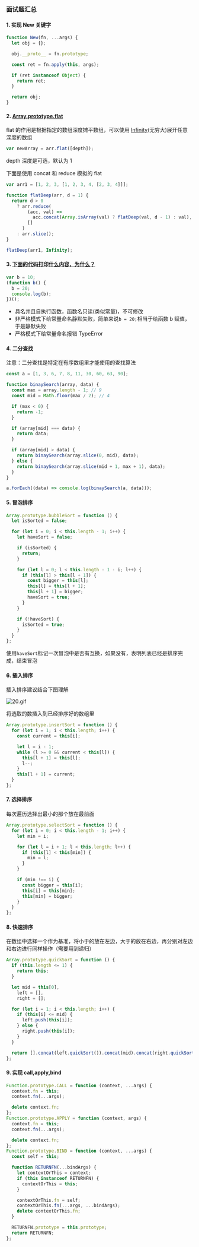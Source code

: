 ### 面试题汇总

#### 1. 实现 New 关键字

```javascript
function New(fn, ...args) {
  let obj = {};

  obj.__proto__ = fn.prototype;

  const ret = fn.apply(this, args);

  if (ret instanceof Object) {
    return ret;
  }

  return obj;
}
```

#### 2. [Array.prototype.flat](https://developer.mozilla.org/zh-CN/docs/Web/JavaScript/Reference/Global_Objects/Array/flat)

flat 的作用是根据指定的数组深度摊平数组，可以使用 [Infinity](https://developer.mozilla.org/zh-CN/docs/Web/JavaScript/Reference/Global_Objects/Infinity)(无穷大)展开任意深度的数组

```javascript
var newArray = arr.flat([depth]);
```

depth 深度是可选，默认为 1

下面是使用 concat 和 reduce 模拟的 flat

```javascript
var arr1 = [1, 2, 3, [1, 2, 3, 4, [2, 3, 4]]];

function flatDeep(arr, d = 1) {
  return d > 0
    ? arr.reduce(
        (acc, val) =>
          acc.concat(Array.isArray(val) ? flatDeep(val, d - 1) : val),
        []
      )
    : arr.slice();
}

flatDeep(arr1, Infinity);
```

#### 3. [下面的代码打印什么内容，为什么？](https://github.com/Advanced-Frontend/Daily-Interview-Question/issues/48)

```javascript
var b = 10;
(function b() {
  b = 20;
  console.log(b);
})();
```

- 具名并且自执行函数，函数名只读(类似常量)，不可修改
- 非严格模式下给常量命名静默失败，简单来说`b = 20;`相当于给函数 b 赋值，于是静默失败
- 严格模式下给常量命名报错 TypeError

<p></p>

#### 4. 二分查找

注意：二分查找是特定在有序数组里才能使用的查找算法

```javascript
const a = [1, 3, 6, 7, 8, 11, 30, 60, 63, 90];

function binaySearch(array, data) {
  const max = array.length - 1; // 9
  const mid = Math.floor(max / 2); // 4

  if (max < 0) {
    return -1;
  }

  if (array[mid] === data) {
    return data;
  }

  if (array[mid] > data) {
    return binaySearch(array.slice(0, mid), data);
  } else {
    return binaySearch(array.slice(mid + 1, max + 1), data);
  }
}

a.forEach((data) => console.log(binaySearch(a, data)));
```

#### 5. 冒泡排序

```javascript
Array.prototype.bubbleSort = function () {
  let isSorted = false;

  for (let i = 0; i < this.length - 1; i++) {
    let haveSort = false;

    if (isSorted) {
      return;
    }

    for (let l = 0; l < this.length - 1 - i; l++) {
      if (this[l] > this[l + 1]) {
        const bigger = this[l];
        this[l] = this[l + 1];
        this[l + 1] = bigger;
        haveSort = true;
      }
    }

    if (!haveSort) {
      isSorted = true;
    }
  }
};
```

使用`haveSort`标记一次冒泡中是否有互换，如果没有，表明列表已经是排序完成，结束冒泡

#### 6. 插入排序

插入排序建议结合下图理解

![20.gif](../static/20.gif)

将选取的数插入到已经排序好的数组里

```javascript
Array.prototype.insertSort = function () {
  for (let i = 1; i < this.length; i++) {
    const current = this[i];

    let l = i - 1;
    while (l >= 0 && current < this[l]) {
      this[l + 1] = this[l];
      l--;
    }
    this[l + 1] = current;
  }
};
```

#### 7. 选择排序

每次遍历选择出最小的那个放在最前面

```javascript
Array.prototype.selectSort = function () {
  for (let i = 0; i < this.length - 1; i++) {
    let min = i;

    for (let l = i + 1; l < this.length; l++) {
      if (this[l] < this[min]) {
        min = l;
      }
    }

    if (min !== i) {
      const bigger = this[i];
      this[i] = this[min];
      this[min] = bigger;
    }
  }
};
```

#### 8. 快速排序

在数组中选择一个作为基准，将小于的放在左边，大于的放在右边，再分别对左边和右边进行同样操作（需要用到递归）

```javascript
Array.prototype.quickSort = function () {
  if (this.length <= 1) {
    return this;
  }

  let mid = this[0],
    left = [],
    right = [];

  for (let i = 1; i < this.length; i++) {
    if (this[i] <= mid) {
      left.push(this[i]);
    } else {
      right.push(this[i]);
    }
  }

  return [].concat(left.quickSort()).concat(mid).concat(right.quickSort());
};
```

#### 9. 实现 call,apply,bind

```javascript
Function.prototype.CALL = function (context, ...args) {
  context.fn = this;
  context.fn(...args);

  delete context.fn;
};
Function.prototype.APPLY = function (context, args) {
  context.fn = this;
  context.fn(...args);

  delete context.fn;
};
Function.prototype.BIND = function (context, ...args) {
  const self = this;

  function RETURNFN(...bindArgs) {
    let contextOrThis = context;
    if (this instanceof RETURNFN) {
      contextOrThis = this;
    }

    contextOrThis.fn = self;
    contextOrThis.fn(...args, ...bindArgs);
    delete contextOrThis.fn;
  }

  RETURNFN.prototype = this.prototype;
  return RETURNFN;
};
```
